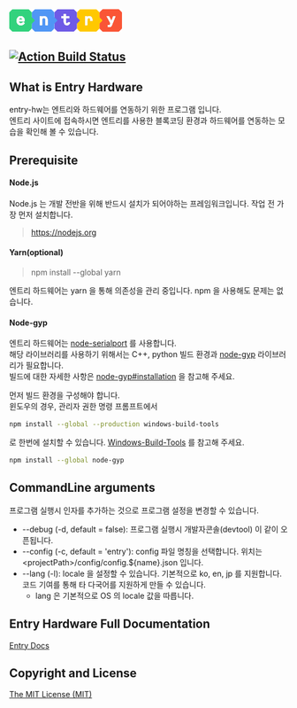 ![Entry Logo](app/src/renderer/images/about/logo.png)

## [![Action Build Status](https://github.com/entrylabs/entry-hw/workflows/Build%20%26%20Deploy/badge.svg)](https://github.com/entrylabs/entry-hw/actions?query=workflow%3A"Build+%26+Deploy")

## What is Entry Hardware

entry-hw는 엔트리와 하드웨어를 연동하기 위한 프로그램 입니다.  
엔트리 사이트에 접속하시면 엔트리를 사용한 블록코딩 환경과 하드웨어를 연동하는 모습을 확인해 볼 수 있습니다.

## Prerequisite

#### Node.js

Node.js 는 개발 전반을 위해 반드시 설치가 되어야하는 프레임워크입니다. 작업 전 가장 먼저 설치합니다.

> https://nodejs.org

#### Yarn(optional)

> npm install --global yarn

엔트리 하드웨어는 yarn 을 통해 의존성을 관리 중입니다. npm 을 사용해도 문제는 없습니다.

#### Node-gyp

엔트리 하드웨어는 [node-serialport](https://github.com/node-serialport/node-serialport) 를 사용합니다.  
해당 라이브러리를 사용하기 위해서는 C++, python 빌드 환경과 [node-gyp](https://github.com/nodejs/node-gyp) 라이브러리가 필요합니다.  
빌드에 대한 자세한 사항은 [node-gyp#installation](https://github.com/nodejs/node-gyp#installation) 을 참고해 주세요.

먼저 빌드 환경을 구성해야 합니다.  
윈도우의 경우, 관리자 권한 명령 프롬프트에서

```bash
npm install --global --production windows-build-tools
```

로 한번에 설치할 수 있습니다. [Windows-Build-Tools](https://github.com/felixrieseberg/windows-build-tools) 를 참고해 주세요.

```bash
npm install --global node-gyp
```

## CommandLine arguments

프로그램 실행시 인자를 추가하는 것으로 프로그램 설정을 변경할 수 있습니다.

-   --debug (-d, default = false): 프로그램 실행시 개발자콘솔(devtool) 이 같이 오픈됩니다.
-   --config (-c, default = 'entry'): config 파일 명칭을 선택합니다. 위치는 \<projectPath\>/config/config.${name}.json 입니다.
-   --lang (-l): locale 을 설정할 수 있습니다. 기본적으로 ko, en, jp 를 지원합니다. 코드 기여를 통해 타 다국어를 지원하게 만들 수 있습니다.
    -   lang 은 기본적으로 OS 의 locale 값을 따릅니다.

## Entry Hardware Full Documentation

[Entry Docs](https://entrylabs.github.io/docs/guide/entry-hw/2016-05-01-getting_started.html)

## Copyright and License

[The MIT License (MIT)](https://github.com/entrylabs/entry-hw/blob/master/LICENSE)
